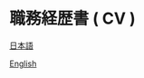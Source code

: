 # 職務経歴書 ( CV )

[日本語](https://rin-poko.github.io/cv/japanese)

[English](https://rin-poko.github.io/cv//english)